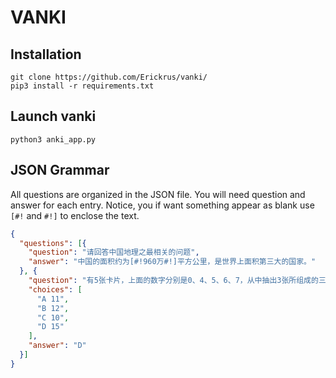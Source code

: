
# VANKI

## Installation

```shell
git clone https://github.com/Erickrus/vanki/
pip3 install -r requirements.txt
```

## Launch vanki
```shell
python3 anki_app.py
```

## JSON Grammar

All questions are organized in the JSON file. You will need question and answer for each entry. Notice, you if want something appear as blank use `[#!` and `#!]` to enclose the text.

```json
{
  "questions": [{
    "question": "请回答中国地理之最相关的问题",
    "answer": "中国的面积约为[#!960万#!]平方公里，是世界上面积第三大的国家。"
  }, {
    "question": "有5张卡片，上面的数字分别是0、4、5、6、7，从中抽出3张所组成的三位数中能被4整除的有（ ）个。",
    "choices": [
      "A 11",
      "B 12",
      "C 10",
      "D 15"
    ],
    "answer": "D"
  }]
}
```
